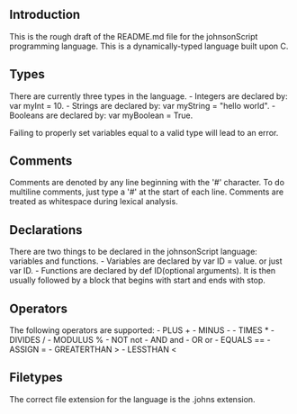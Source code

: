 <h2>Introduction</h2>
This is the rough draft of the README.md file for the johnsonScript programming language.
This is a dynamically-typed language built upon C.

<h2>Types</h2>
There are currently three types in the language. 
- Integers are declared by: var myInt = 10.  
- Strings are declared by: var myString = "hello world".  
- Booleans are declared by: var myBoolean = True.  

Failing to properly set variables equal to a valid type will lead to an error.

<h2>Comments</h2>
Comments are denoted by any line beginning with the '#' character. To do multiline comments, just type a '#' at the start of each line.
Comments are treated as whitespace during lexical analysis.

<h2>Declarations</h2>
There are two things to be declared in the johnsonScript language: variables and functions.
- Variables are declared by var ID = value. or just var ID.  
- Functions are declared by def ID(optional arguments). It is then usually followed by a block that begins with start and ends with stop. 

<h2>Operators</h2>
The following operators are supported:
- PLUS +  
- MINUS -  
- TIMES *  
- DIVIDES / 
- MODULUS % 
- NOT not 
- AND and 
- OR or 
- EQUALS == 
- ASSIGN = 
- GREATERTHAN > 
- LESSTHAN < 

<h2>Filetypes</h2>
The correct file extension for the language is the .johns extension.

